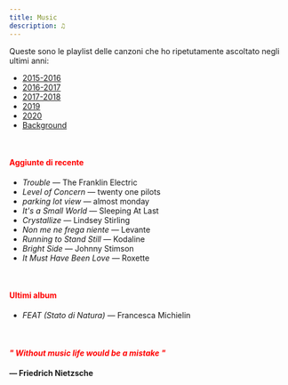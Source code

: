 ```yaml
---
title: Music
description: ♫
---
```

Queste sono le playlist delle canzoni che ho ripetutamente ascoltato negli ultimi anni:

* [2015-2016](https://music.apple.com/it/playlist/my-2015-2016/pl.b4bf1a93707c44f89aa794dc2888e844)
* [2016-2017](https://music.apple.com/it/playlist/my-2016-2017/pl.u-PDb40o6tJ9qVro)
* [2017-2018](https://music.apple.com/it/playlist/my-2017-2018/pl.u-b3b8RKgC0qaz1d)
* [2019](https://music.apple.com/it/playlist/my-2019/pl.u-b3b8Re4H0qaz1d)
* [2020](https://music.apple.com/it/playlist/my-2020/pl.u-LdbqE1vt5e4m0R?l)
* [Background](https://music.apple.com/it/playlist/background/pl.b05fb95eaae8419b8bc2201594355ee0?l=en)

&nbsp;

#### <span style="color:red">Aggiunte di recente</span>
* _Trouble_ — The Franklin Electric
* _Level of Concern_ — twenty one pilots
* _parking lot view_ — almost monday
* _It's a Small World_ — Sleeping At Last
* _Crystallize_ — Lindsey Stirling
* _Non me ne frega niente_ — Levante
* _Running to Stand Still_ — Kodaline
* _Bright Side_ — Johnny Stimson
* _It Must Have Been Love_ — Roxette

&nbsp;

#### <span style="color:red">Ultimi album</span>
* _FEAT (Stato di Natura)_ — Francesca Michielin

&nbsp;

#### <span style="color:red">_" Without music life would be a mistake "_</span>

#### — Friedrich Nietzsche
